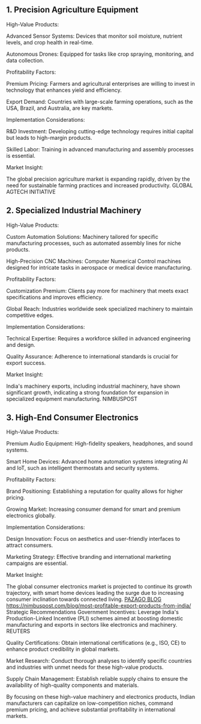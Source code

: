 ## 1. Precision Agriculture Equipment
High-Value Products:

Advanced Sensor Systems: Devices that monitor soil moisture, nutrient levels, and crop health in real-time.

Autonomous Drones: Equipped for tasks like crop spraying, monitoring, and data collection.

Profitability Factors:

Premium Pricing: Farmers and agricultural enterprises are willing to invest in technology that enhances yield and efficiency.

Export Demand: Countries with large-scale farming operations, such as the USA, Brazil, and Australia, are key markets.

Implementation Considerations:

R&D Investment: Developing cutting-edge technology requires initial capital but leads to high-margin products.

Skilled Labor: Training in advanced manufacturing and assembly processes is essential.

Market Insight:

The global precision agriculture market is expanding rapidly, driven by the need for sustainable farming practices and increased productivity. 
GLOBAL AGTECH INITIATIVE

## 2. Specialized Industrial Machinery
High-Value Products:

Custom Automation Solutions: Machinery tailored for specific manufacturing processes, such as automated assembly lines for niche products.

High-Precision CNC Machines: Computer Numerical Control machines designed for intricate tasks in aerospace or medical device manufacturing.

Profitability Factors:

Customization Premium: Clients pay more for machinery that meets exact specifications and improves efficiency.

Global Reach: Industries worldwide seek specialized machinery to maintain competitive edges.

Implementation Considerations:

Technical Expertise: Requires a workforce skilled in advanced engineering and design.

Quality Assurance: Adherence to international standards is crucial for export success.

Market Insight:

India's machinery exports, including industrial machinery, have shown significant growth, indicating a strong foundation for expansion in specialized equipment manufacturing. 
NIMBUSPOST

## 3. High-End Consumer Electronics
High-Value Products:

Premium Audio Equipment: High-fidelity speakers, headphones, and sound systems.

Smart Home Devices: Advanced home automation systems integrating AI and IoT, such as intelligent thermostats and security systems.

Profitability Factors:

Brand Positioning: Establishing a reputation for quality allows for higher pricing.

Growing Market: Increasing consumer demand for smart and premium electronics globally.

Implementation Considerations:

Design Innovation: Focus on aesthetics and user-friendly interfaces to attract consumers.

Marketing Strategy: Effective branding and international marketing campaigns are essential.

Market Insight:

The global consumer electronics market is projected to continue its growth trajectory, with smart home devices leading the surge due to increasing consumer inclination towards connected living. 
[PAZAGO BLOG](https://blog.pazago.com/post/best-product-to-export-from-india)
https://nimbuspost.com/blog/most-profitable-export-products-from-india/
Strategic Recommendations
Government Incentives: Leverage India's Production-Linked Incentive (PLI) schemes aimed at boosting domestic manufacturing and exports in sectors like electronics and machinery. 
REUTERS

Quality Certifications: Obtain international certifications (e.g., ISO, CE) to enhance product credibility in global markets.

Market Research: Conduct thorough analyses to identify specific countries and industries with unmet needs for these high-value products.

Supply Chain Management: Establish reliable supply chains to ensure the availability of high-quality components and materials.

By focusing on these high-value machinery and electronics products, Indian manufacturers can capitalize on low-competition niches, command premium pricing, and achieve substantial profitability in international markets.
